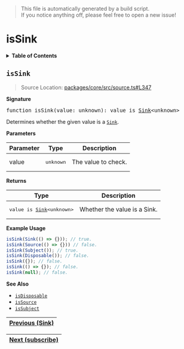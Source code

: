 > This file is automatically generated by a build script.<br>If you notice anything off, please feel free to open a new issue!

# isSink

<details><summary><b>Table of Contents</b></summary><br>

1. [<code>isSink</code>](#isSink)</details>

## <a name="isSink"></a><code>isSink</code>

> Source Location: [packages\/core\/src\/source.ts#L347](..\/..\/packages\/core\/src\/source.ts#L347)

<b>Signature</b>

<pre>function isSink(value: unknown): value is <a href="02-Sink.md#Sink-Interface">Sink</a>&lt;unknown&gt;</pre>

Determines whether the given value is a <code>[Sink](02-Sink.md#Sink)</code>.

<b>Parameters</b>

| Parameter | Type | Description |
| --- | --- | --- |
| value | <pre lang="ts">unknown</pre> | The value to check. |

<b>Returns</b>

| Type | Description |
| --- | --- |
| <pre>value is [Sink](02-Sink.md#Sink-Interface)&lt;unknown&gt;</pre> | Whether the value is a Sink. |

<b>Example Usage</b>

```ts
isSink(Sink(() => {})); // true.
isSink(Source(() => {})) // false.
isSink(Subject()); // true.
isSink(Disposable()); // false.
isSink({}); // false.
isSink(() => {}); // false.
isSink(null); // false.
```

<b>See Also</b>

- <code>[isDisposable](..\/01-api-disposable\/01-isDisposable.md#isDisposable)</code>
- <code>[isSource](01-isSource.md#isSource)</code>
- <code>[isSubject](..\/05-api-subject\/01-isSubject.md#isSubject)</code><br>

| [Previous \(Sink\)](02-Sink.md#readme) |
| --- |

<div align="right">

| [Next \(subscribe\)](04-subscribe.md#readme) |
| --- |
</div>
